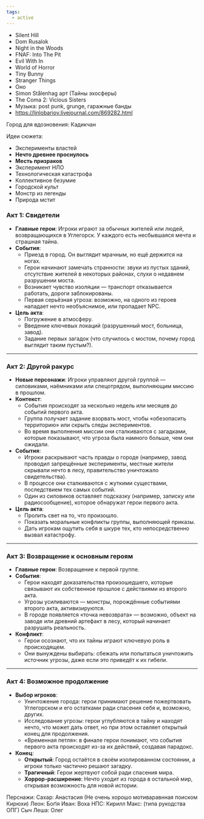 ```yaml
---
tags:
  - active
---
```


- Silent Hill
- Dom Rusalok
- Night in the Woods
- FNAF: Into The Pit
- Evil With In
- World of Horror
- Tiny Bunny 
- Stranger Things
- Оно
- Simon Stålenhag арт (Тайны эхосферы)
- The Coma 2: Vicious Sisters
- Музыка: post punk, grunge, гаражные банды
- https://linlobariov.livejournal.com/869282.html

Город для вдозновения: Кадикчан

Идеи сюжета:
- Эксперименты властей 
- **Нечто древнее проснулось**
- **Месть призраков**
- Эксперимент НЛО
- Технологическая катастрофа
- Коллективное безумие
- Городской культ
- Монстр из легенды
- Природа мстит


### **Акт 1: Свидетели**

- **Главные герои**: Игроки играют за обычных жителей или людей, возвращающихся в Углегорск. У каждого есть несбывшаяся мечта и страшная тайна.
- **События**:
    - Приезд в город. Он выглядит мрачным, но ещё держится на ногах.
    - Герои начинают замечать странности: звуки из пустых зданий, отсутствие жителей в некоторых районах, слухи о недавнем разрушении моста.
    - Возникает чувство изоляции — транспорт отказывается работать, дороги заблокированы.
    - Первая серьёзная угроза: возможно, на одного из героев нападает нечто необъяснимое, или пропадает NPC.
- **Цель акта**:
    - Погружение в атмосферу.
    - Введение ключевых локаций (разрушенный мост, больница, завод).
    - Задание первых загадок (что случилось с мостом, почему город выглядит таким пустым?).
---
### **Акт 2: Другой ракурс**
- **Новые персонажи**: Игроки управляют другой группой — силовиками, наёмниками или спецотрядом, выполняющим миссию в прошлом.
- **Контекст**:
    - События происходят за несколько недель или месяцев до событий первого акта.
    - Группа получает задание взорвать мост, чтобы «обезопасить территорию» или скрыть следы экспериментов.
    - Во время выполнения миссии они сталкиваются с загадками, которые показывают, что угроза была намного больше, чем они ожидали.
- **События**:
    - Игроки раскрывают часть правды о городе (например, завод проводил запрещённые эксперименты, местные жители скрывали нечто в лесу, правительство уничтожало свидетельства).
    - В процессе они сталкиваются с жуткими существами, последствием тех самых событий.
    - Один из силовиков оставляет подсказку (например, записку или радиосообщение), которое обнаружат герои первого акта.
- **Цель акта**:
    - Пролить свет на то, что произошло.
    - Показать моральные конфликты группы, выполняющей приказы.
    - Дать игрокам ощутить себя в шкуре тех, кто непосредственно вызвал катастрофу.
---
### **Акт 3: Возвращение к основным героям**
- **Главные герои**: Возвращение к первой группе.
- **События**:
    - Герои находят доказательства произошедшего, которые связывают их собственное прошлое с действиями из второго акта.
    - Угрозы усиливаются — монстры, порождённые событиями второго акта, активизируются.
    - В городе появляется «точка невозврата» — возможно, объект на заводе или древний артефакт в лесу, который начинает разрушать реальность.
- **Конфликт**:
    - Герои осознают, что их тайны играют ключевую роль в происходящем.
    - Они вынуждены выбирать: сбежать или попытаться уничтожить источник угрозы, даже если это приведёт к их гибели.
---
### **Акт 4: Возможное продолжение**
- **Выбор игроков**:
    - Уничтожение города: герои принимают решение пожертвовать Углегорском и его остатками ради спасения себя и, возможно, других.
    - Исследование угрозы: герои углубляются в тайну и находят нечто, что может дать ответ, но при этом оставляет открытый конец для продолжения.
    - «Временная петля»: в финале герои понимают, что события первого акта происходят из-за их действий, создавая парадокс.
- **Конец**:
    - **Открытый**: Город остаётся в своём изолированном состоянии, а игроки только частично решают загадку.
    - **Трагичный**: Герои жертвуют собой ради спасения мира.
    - **Хоррор-расширение**: Нечто уходит из города в остальной мир, открывая возможность для новой истории.


Перснажи:
Сахар: Анастасия  (Не очень хорошо мотиваравнная поиском Кирюхи)
Леон: Боґія 
Иван: Воха
НПС: Кирилл
Макс: (типа рукодства ОПГ) Сыч
Леша:  Олег
